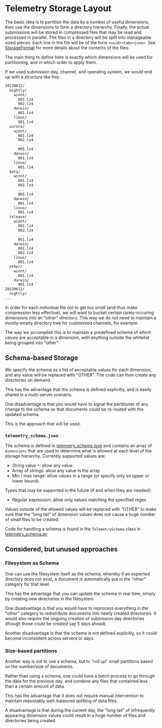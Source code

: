 Telemetry Storage Layout
========================

The basic idea is to partition the data by a number of useful dimensions, then
use the dimensions to form a directory hierarchy. Finally, the actual
submissions will be stored in compressed files that may be read and processed
in parallel. The files in a directory will be split into manageable sized
pieces. Each line in the file will be of the form `<uuid><tab><json>`.  See
[StorageFormat](StorageFormat.md) for more details about the contents of the 
files.

The main thing to define here is exactly which dimensions will be used for
partitioning, and in which order to apply them.

If we used submission day, channel, and operating system, we would end up with
a structure like this:
```bash
20130612/
  nightly/
    winnt/
      001.lz4
      002.lz4
    darwin/
      001.lz4
    linux/
      001.lz4
  aurora/
    winnt/
      001.lz4
      002.lz4
      ...
      005.lz4
    darwin/
      001.lz4
    linux/
      001.lz4
  beta/
    winnt/
      001.lz4
      002.lz4
      ...
      005.lz4
    darwin/
      001.lz4
    linux/
      001.lz4
  release/
    winnt/
      001.lz4
      002.lz4
      ...
      061.lz4
    darwin/
      001.lz4
      002.lz4
    linux/
      001.lz4
  other/
    winnt/
      001.lz4
    darwin/
      001.lz4
20130611/
  nightly/
...
```

In order for each individual file not to get too small (and thus make
compression less effective), we will want to bucket certain rarely-occuring
dimensions into an "other" directory.  This way we do not need to maintain a
mostly-empty directory tree for customized channels, for example.

The way we accomplish this is to maintain a predefined schema of which values
are acceptable in a dimension, with anything outside the whitelist being
grouped into "other".


Schema-based Storage
--------------------

We specify the schema as a list of acceptable values for each dimension, and
any value will be replaced with "OTHER".  The code can then create any
directories on demand.

This has the advantage that the schema is defined explicitly, and is easily
shared in a multi-server scenario.

One disadvantage is that you would have to signal the partitioner of any change
to the schema so that documents could be re-routed with the updated schema.

This is the approach that will be used.

### `telemetry_schema.json`

The schema is defined in [telemetry_schema.json](../telemetry/telemetry_schema.json) and
contains an array of `dimensions` that are used to determine what is allowed
at each level of the storage hierarchy.  Currently supported values are:
- String value `*`: allow any value
- Array of strings: allow any value in the array
- Min / max range: allow values in a range (or specify only an upper or lower
  bound)

Types that may be supported in the future (if and when they are needed):
- Regular expression: allow only values matching the specified regex

Values outside of the allowed values will be replaced with "OTHER" to make sure
that the "long tail" of dimension values does not cause a huge number of small
files to be created.

Code for handling a schema is found in the `TelemetrySchema` class
in [telemetry_schema.py](../telemetry/telemetry_schema.py)

Considered, but unused approaches
---------------------------------

### Filesystem as Schema
One can use the filesystem itself as the schema, whereby if an
expected directory does not exist, a document is automatically put in the 
"other" category for that level.

This has the advantage that you can update the schema in real time, simply by
creating new directories in the filesystem.

One disadvantage is that you would have to reprocess everything in the "other"
category to redistribute documents into newly created directories.  It would
also require the ongoing creation of submission day directories (though those
could be created say 5 days ahead).

Another disadvantage is that the schema is not defined explicitly, so it could
become inconsistent across servers or days.

### Size-based partitions
Another way is not to use a schema, but to "roll up" small partitions based on
the number/size of documents.

Rather than using a schema, one could have a batch process to go through the
data for the previous day, and combine any files that contained less than a
certain amount of data.

This has the advantage that it does not require manual intervention to maintain
reasonably well-balanced splitting of data files.

A disadvantage is that during the current day, the "long tail" of infrequently
appearing dimension values could result in a huge number of files and
directories being created.


